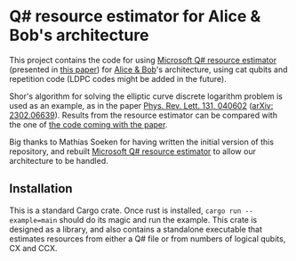 Q# resource estimator for Alice & Bob's architecture
=====================================================

This project contains the code for using [Microsoft Q# resource estimator](https://github.com/microsoft/qsharp/tree/main/resource_estimator) (presented in [this paper](https://arxiv.org/abs/2311.05801)) for [Alice & Bob](https://alice-bob.com)'s architecture, using cat qubits and repetition code (LDPC codes might be added in the future).

Shor's algorithm for solving the elliptic curve discrete logarithm problem is used as an example, as in the paper [Phys. Rev. Lett. 131, 040602](https://dx.doi.org/10.1103/PhysRevLett.131.040602) ([arXiv: 2302.06639](https://arxiv.org/abs/2302.06639)).
Results from the resource estimator can be compared with the one of [the code coming with the paper](https://github.com/ElieGouzien/elliptic_log_cat).

Big thanks to Mathias Soeken for having written the initial version of this repository, and rebuilt [Microsoft Q# resource estimator](https://github.com/microsoft/qsharp/tree/main/resource_estimator) to allow our architecture to be handled.

Installation
------------
This is a standard Cargo crate.
Once rust is installed, `cargo run --example=main` should do its magic and run the example.
This crate is designed as a library, and also contains a standalone executable that estimates resources from either a Q# file or from numbers of logical qubits, CX and CCX.
